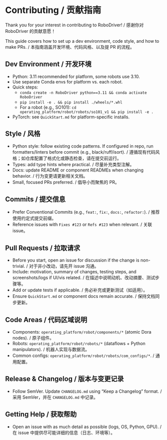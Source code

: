 # Contributing / 贡献指南

Thank you for your interest in contributing to RoboDriver! / 感谢你对 RoboDriver 的贡献意愿！

This guide covers how to set up a dev environment, code style, and how to make PRs. / 本指南涵盖开发环境、代码风格、以及提 PR 的流程。

## Dev Environment / 开发环境

- Python: 3.11 recommended for platform, some robots use 3.10.
- Use separate Conda envs for platform vs. each robot.
- Quick steps:
  - `conda create -n RoboDriver python==3.11 && conda activate RoboDriver`
  - `pip install -e . && pip install ./wheels/*.whl`
  - For a robot (e.g., SO101): `cd operating_platform/robot/robots/so101_v1 && pip install -e .`
- PyTorch: see `QuickStart.md` for platform-specific installs.

## Style / 风格

- Python style: follow existing code patterns. If configured in repo, run formatters/linters before commit (e.g., black/ruff/isort). / 遵循现有代码风格；如仓库配置了格式化或静态检查，请在提交前运行。
- Types: add type hints where practical. / 尽量补充类型注解。
- Docs: update README or component READMEs when changing behavior. / 行为变更请更新相关文档。
- Small, focused PRs preferred. / 倡导小而聚焦的 PR。

## Commits / 提交信息

- Prefer Conventional Commits (e.g., `feat:`, `fix:`, `docs:`, `refactor:`). / 推荐使用约定式提交前缀。
- Reference issues with `Fixes #123` or `Refs #123` when relevant. / 关联 issue。

## Pull Requests / 拉取请求

- Before you start, open an issue for discussion if the change is non-trivial. / 对于非小改动，请先开 issue 沟通。
- Include: motivation, summary of changes, testing steps, and screenshots/logs if UI/vis related. / 在描述中说明动机、改动摘要、测试步骤等。
- Add or update tests if applicable. / 务必补充或更新测试（如适用）。
- Ensure `QuickStart.md` or component docs remain accurate. / 保持文档同步更新。

## Code Areas / 代码区域说明

- Components: `operating_platform/robot/components/*` (atomic Dora nodes). / 原子组件。
- Robots: `operating_platform/robot/robots/*` (dataflows + Python manipulators). / 机器人实现与数据流。
- Common configs: `operating_platform/robot/robots/com_configs/*`. / 通用配置。

## Release & Changelog / 版本与变更记录

- Follow SemVer. Update `CHANGELOG.md` using “Keep a Changelog” format. / 采用 SemVer，并在 `CHANGELOG.md` 中记录。

## Getting Help / 获取帮助

- Open an issue with as much detail as possible (logs, OS, Python, GPU). / 在 issue 中提供尽可能详细的信息（日志、环境等）。

